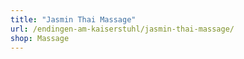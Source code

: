 ```yaml
---
title: "Jasmin Thai Massage"
url: /endingen-am-kaiserstuhl/jasmin-thai-massage/
shop: Massage
---
```

